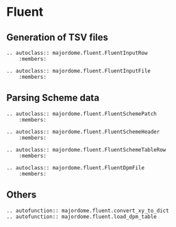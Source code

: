 # Fluent

## Generation of TSV files

```{eval-rst}
.. autoclass:: majordome.fluent.FluentInputRow
    :members:

.. autoclass:: majordome.fluent.FluentInputFile
    :members:
```

## Parsing Scheme data

```{eval-rst}
.. autoclass:: majordome.fluent.FluentSchemePatch
    :members:

.. autoclass:: majordome.fluent.FluentSchemeHeader
    :members:

.. autoclass:: majordome.fluent.FluentSchemeTableRow
    :members:

.. autoclass:: majordome.fluent.FluentDpmFile
    :members:
```

## Others

```{eval-rst}
.. autofunction:: majordome.fluent.convert_xy_to_dict
.. autofunction:: majordome.fluent.load_dpm_table
```